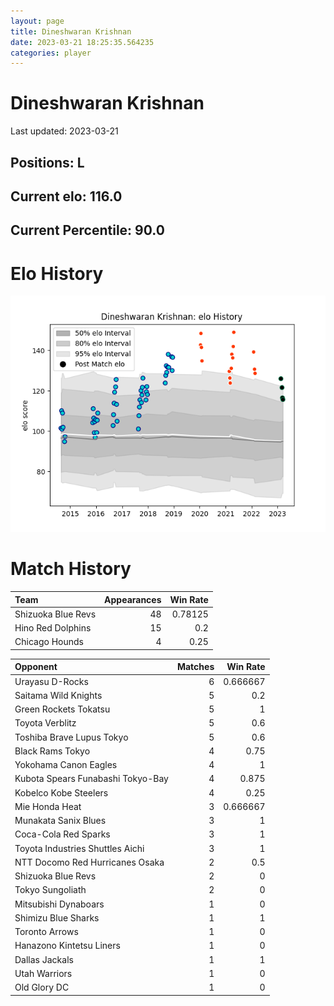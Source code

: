 ```yaml
---  
layout: page  
title: Dineshwaran Krishnan  
date: 2023-03-21 18:25:35.564235  
categories: player  
---
```

# Dineshwaran Krishnan


Last updated: 2023-03-21
## Positions: L

## Current elo: 116.0

## Current Percentile: 90.0

# Elo History


![elo history](history_DineshwaranKrishnan.png)
# Match History


| Team               |   Appearances |   Win Rate |
|:-------------------|--------------:|-----------:|
| Shizuoka Blue Revs |            48 |    0.78125 |
| Hino Red Dolphins  |            15 |    0.2     |
| Chicago Hounds     |             4 |    0.25    |

| Opponent                          |   Matches |   Win Rate |
|:----------------------------------|----------:|-----------:|
| Urayasu D-Rocks                   |         6 |   0.666667 |
| Saitama Wild Knights              |         5 |   0.2      |
| Green Rockets Tokatsu             |         5 |   1        |
| Toyota Verblitz                   |         5 |   0.6      |
| Toshiba Brave Lupus Tokyo         |         5 |   0.6      |
| Black Rams Tokyo                  |         4 |   0.75     |
| Yokohama Canon Eagles             |         4 |   1        |
| Kubota Spears Funabashi Tokyo-Bay |         4 |   0.875    |
| Kobelco Kobe Steelers             |         4 |   0.25     |
| Mie Honda Heat                    |         3 |   0.666667 |
| Munakata Sanix Blues              |         3 |   1        |
| Coca-Cola Red Sparks              |         3 |   1        |
| Toyota Industries Shuttles Aichi  |         3 |   1        |
| NTT Docomo Red Hurricanes Osaka   |         2 |   0.5      |
| Shizuoka Blue Revs                |         2 |   0        |
| Tokyo Sungoliath                  |         2 |   0        |
| Mitsubishi Dynaboars              |         1 |   0        |
| Shimizu Blue Sharks               |         1 |   1        |
| Toronto Arrows                    |         1 |   0        |
| Hanazono Kintetsu Liners          |         1 |   0        |
| Dallas Jackals                    |         1 |   1        |
| Utah Warriors                     |         1 |   0        |
| Old Glory DC                      |         1 |   0        |
